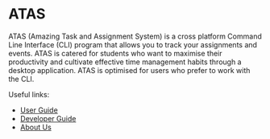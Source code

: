 # ATAS

ATAS (Amazing Task and Assignment System) is a cross platform Command Line Interface (CLI) program that allows you to track your assignments and events. ATAS is catered for students who want to maximise their productivity and cultivate effective time management habits through a desktop application. ATAS is optimised for users who prefer to work with the CLI.

Useful links:
* [User Guide](https://github.com/AY1920S2-CS2113T-M16-1/tp/blob/master/docs/UserGuide.html)
* [Developer Guide](https://github.com/AY1920S2-CS2113T-M16-1/tp/blob/master/docs/DeveloperGuide.html)
* [About Us](https://github.com/AY1920S2-CS2113T-M16-1/tp/blob/master/docs/AboutUs.html)
